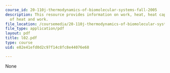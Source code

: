 ```yaml
---
course_id: 20-110j-thermodynamics-of-biomolecular-systems-fall-2005
description: This resource provides information on work, heat, heat capacity and equivalence
  of heat and work.
file_location: /coursemedia/20-110j-thermodynamics-of-biomolecular-systems-fall-2005/e82e41efd0d2c97f14c8fc8e44076e68_l02.pdf
file_type: application/pdf
layout: pdf
title: l02.pdf
type: course
uid: e82e41efd0d2c97f14c8fc8e44076e68

---
```

None